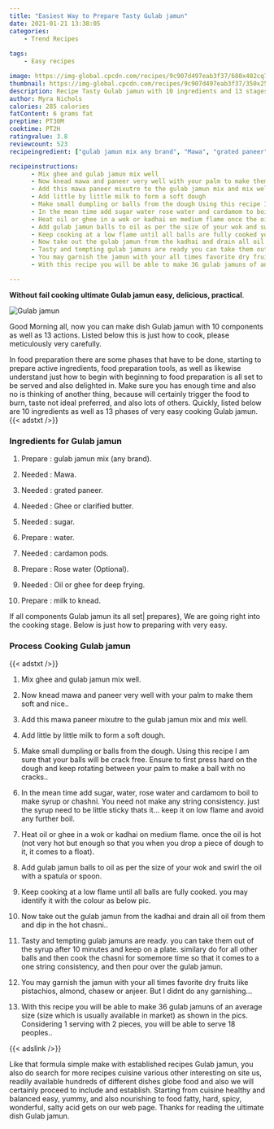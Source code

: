 ```yaml
---
title: "Easiest Way to Prepare Tasty Gulab jamun"
date: 2021-01-21 13:38:05
categories:
    - Trend Recipes
    
tags:
    - Easy recipes

image: https://img-global.cpcdn.com/recipes/9c907d497eab3f37/680x482cq70/gulab-jamun-recipe-main-photo.jpg
thumbnail: https://img-global.cpcdn.com/recipes/9c907d497eab3f37/350x250cq70/gulab-jamun-recipe-main-photo.jpg
description: Recipe Tasty Gulab jamun with 10 ingredients and 13 stages of easy cooking.
author: Myra Nichols
calories: 285 calories
fatContent: 6 grams fat
preptime: PT30M
cooktime: PT2H
ratingvalue: 3.8
reviewcount: 523
recipeingredient: ["gulab jamun mix any brand", "Mawa", "grated paneer", "Ghee or clarified butter", "sugar", "water", "cardamon pods", "Rose water Optional", "Oil or ghee for deep frying", "milk to knead"]

recipeinstructions: 
      - Mix ghee and gulab jamun mix well 
      - Now knead mawa and paneer very well with your palm to make them soft and nice 
      - Add this mawa paneer mixutre to the gulab jamun mix and mix well 
      - Add little by little milk to form a soft dough 
      - Make small dumpling or balls from the dough Using this recipe I am sure that your balls will be crack free Ensure to first press hard on the dough and keep rotating between your palm to make a ball with no cracks 
      - In the mean time add sugar water rose water and cardamom to boil to make syrup or chashni You need not make any string consistency just the syrup need to be little sticky thats it keep it on low flame and avoid any further boil 
      - Heat oil or ghee in a wok or kadhai on medium flame once the oil is hot not very hot but enough so that you when you drop a piece of dough to it it comes to a float 
      - Add gulab jamun balls to oil as per the size of your wok and swirl the oil with a spatula or spoon 
      - Keep cooking at a low flame until all balls are fully cooked you may identify it with the colour as below pic 
      - Now take out the gulab jamun from the kadhai and drain all oil from them and dip in the hot chasni 
      - Tasty and tempting gulab jamuns are ready you can take them out of the syrup after 10 minutes and keep on a plate similary do for all other balls and then cook the chasni for somemore time so that it comes to a one string consistency and then pour over the gulab jamun 
      - You may garnish the jamun with your all times favorite dry fruits like pistachios almond chasew or anjeer But I didnt do any garnishing 
      - With this recipe you will be able to make 36 gulab jamuns of an average size size which is usually available in market as shown in the pics Considering 1 serving with 2 pieces you will be able to serve 18 peoples

---
```




**Without fail cooking ultimate Gulab jamun easy, delicious, practical**. 


![Gulab jamun](https://img-global.cpcdn.com/recipes/9c907d497eab3f37/680x482cq70/gulab-jamun-recipe-main-photo.jpg "Gulab jamun")




Good Morning all, now you can make dish Gulab jamun with 10 components as well as 13 actions. Listed below this is just how to cook, please meticulously very carefully.

In food preparation there are some phases that have to be done, starting to prepare active ingredients, food preparation tools, as well as likewise understand just how to begin with beginning to food preparation is all set to be served and also delighted in. Make sure you has enough time and also no is thinking of another thing, because will certainly trigger the food to burn, taste not ideal preferred, and also lots of others. Quickly, listed below are 10 ingredients as well as 13 phases of very easy cooking Gulab jamun.
{{< adstxt />}}

### Ingredients for Gulab jamun


1. Prepare  : gulab jamun mix (any brand).

1. Needed  : Mawa.

1. Needed  : grated paneer.

1. Needed  : Ghee or clarified butter.

1. Needed  : sugar.

1. Prepare  : water.

1. Needed  : cardamon pods.

1. Prepare  : Rose water (Optional).

1. Needed  : Oil or ghee for deep frying.

1. Prepare  : milk to knead.



If all components Gulab jamun its all set| prepares}, We are going right into the cooking stage. Below is just how to preparing with very easy.

### Process Cooking Gulab jamun

{{< adstxt />}}


1. Mix ghee and gulab jamun mix well.



1. Now knead mawa and paneer very well with your palm to make them soft and nice..



1. Add this mawa paneer mixutre to the gulab jamun mix and mix well.



1. Add little by little milk to form a soft dough.



1. Make small dumpling or balls from the dough. Using this recipe I am sure that your balls will be crack free. Ensure to first press hard on the dough and keep rotating between your palm to make a ball with no cracks..



1. In the mean time add sugar, water, rose water and cardamom to boil to make syrup or chashni. You need not make any string consistency. just the syrup need to be little sticky thats it... keep it on low flame and avoid any further boil.



1. Heat oil or ghee in a wok or kadhai on medium flame. once the oil is hot (not very hot but enough so that you when you drop a piece of dough to it, it comes to a float).



1. Add gulab jamun balls to oil as per the size of your wok and swirl the oil with a spatula or spoon.



1. Keep cooking at a low flame until all balls are fully cooked. you may identify it with the colour as below pic.



1. Now take out the gulab jamun from the kadhai and drain all oil from them and dip in the hot chasni..



1. Tasty and tempting gulab jamuns are ready. you can take them out of the syrup after 10 minutes and keep on a plate. similary do for all other balls and then cook the chasni for somemore time so that it comes to a one string consistency, and then pour over the gulab jamun.



1. You may garnish the jamun with your all times favorite dry fruits like pistachios, almond, chasew or anjeer. But I didnt do any garnishing...



1. With this recipe you will be able to make 36 gulab jamuns of an average size (size which is usually available in market) as shown in the pics. Considering 1 serving with 2 pieces, you will be able to serve 18 peoples..





{{< adslink />}}

Like that formula simple make with established recipes Gulab jamun, you also do search for more recipes cuisine various other interesting on site us, readily available hundreds of different dishes globe food and also we will certainly proceed to include and establish. Starting from cuisine healthy and balanced easy, yummy, and also nourishing to food fatty, hard, spicy, wonderful, salty acid gets on our web page. Thanks for reading the ultimate dish Gulab jamun.
